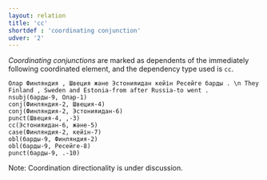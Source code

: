 ```yaml
---
layout: relation
title: 'cc'
shortdef : 'coordinating conjunction'
udver: '2'
---
```


*Coordinating conjunctions* are marked as dependents of the immediately following
coordinated element, and the dependency type used is `cc`.

~~~ sdparse
Олар Финляндия , Швеция және Эстонияидан кейін Ресейге барды . \n They Finland , Sweden and Estonia-from after Russia-to went .
nsubj(барды-9, Олар-1)
conj(Финляндия-2, Швеция-4)
conj(Финляндия-2, Эстонияидан-6)
punct(Швеция-4, ,-3)
cc(Эстонияидан-6, және-5)
case(Финляндия-2, кейін-7)
obl(барды-9, Финляндия-2)
obl(барды-9, Ресейге-8)
punct(барды-9, .-10)
~~~

Note: Coordination directionality is under discussion.

<!-- Interlanguage links updated Čt lis 12 09:43:16 CET 2020 -->
